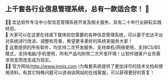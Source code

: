 ## 上千套各行业信息管理系统，总有一款适合您！ 👋  
🙋‍♀️ 宏达软件专注中小型信息管理系统开发及相关服务，具有二十年行业耕耘实践经验。  
🌈 大家可以在这里在线或下载体验您需要的各种信息管理系统，可以基于宏达平台对系统进行改进、调整和完善，希望更多更好的系统来服务大家！  
💠 这里提供的所有软件，均支持二次开发服务，支持单机/网络使用，支持CS/BS模式，支持电脑/手机使用，所有产品均附带二次开发环境！让软件随客户业务需求改变而改变成为现实。  
👩‍💻 官方网站(http://www.inmis.com )为每套系统提供了更加详尽的技术文档和使用资料，有其它特殊问题可以咨询该网站的在线客服，可以获得更好的答复！  
